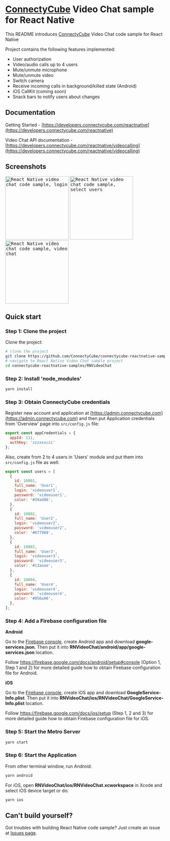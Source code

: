
# [ConnectyCube](https://connectycube.com) Video Chat sample for React Native

This README introduces [ConnectyCube](https://connectycube.com) Video Chat code sample for React Native

Project contains the following features implemented:

- User authorization
- Video/audio calls up to 4 users
- Mute/unmute microphone
- Mute/unmute video
- Switch camera
- Receive incoming calls in background/killed state (Android)
- iOS CallKit (coming soon)
- Snack bars to notify users about changes

## Documentation

Getting Started - [https://developers.connectycube.com/reactnative](https://developers.connectycube.com/reactnative)

Video Chat API documentation - [https://developers.connectycube.com/reactnative/videocalling](https://developers.connectycube.com/reactnative/videocalling)

## Screenshots

<kbd><img alt="React Native video chat code sample, login" src="https://developers.connectycube.com/images/code_samples/reactnative/reactnative_codesample_video_login.PNG" width="200" /></kbd> <kbd><img alt="React Native video chat code sample, select users" src="https://developers.connectycube.com/images/code_samples/reactnative/reactnative_codesample_video_select_users.PNG" width="200" /></kbd> <kbd><img alt="React Native video chat code sample, video chat" src="https://developers.connectycube.com/images/code_samples/reactnative/reactnative_codesample_video_video.PNG" width="200" /></kbd>

## Quick start

### Step 1: Clone the project

Clone the project:

```bash
# clone the project
git clone https://github.com/ConnectyCube/connectycube-reactnative-samples.git
# navigate to React Native Video Chat sample project
cd connectycube-reactnative-samples/RNVideoChat
```

### Step 2: Install 'node_modules'

```bash
yarn install
```

### Step 3: Obtain ConnectyCube credentials

Register new account and application at [https://admin.connectycube.com](https://admin.connectycube.com) and then put Application credentials from 'Overview' page into `src/config.js` file:

```javascript
export const appCredentials = {
  appId: 111,
  authKey: 'zzzxxxccc'
};
```

Also, create from 2 to 4 users in 'Users' module and put them into `src/config.js` file as well:

```javascript
export const users = [
  {
    id: 10001,
    full_name: 'User1',
    login: 'videouser1',
    password: 'videouser1',
    color: '#34ad86',
  },
  {
    id: 10002,
    full_name: 'User2',
    login: 'videouser2',
    password: 'videouser2',
    color: '#077988',
  },
  {
    id: 10003,
    full_name: 'User3',
    login: 'videouser3',
    password: 'videouser3',
    color: '#13aaae',
  },
  {
    id: 10004,
    full_name: 'User4',
    login: 'videouser4',
    password: 'videouser4',
    color: '#056a96',
  },
];
```

### Step 4: Add a Firebase configuration file

**Android**

Go to the [Firebase console](https://console.firebase.google.com/), create Android app and download **google-services.json**. Then put it into **RNVideoChat/android/app/google-services.json** location. 

Follow https://firebase.google.com/docs/android/setup#console (Option 1, Step 1 and 2) for more detailed guide how to obtain Firebase configuration file for Android.

**iOS**

Go to the [Firebase console](https://console.firebase.google.com/), create iOS app and download **GoogleService-Info.plist**. Then put it into **RNVideoChat/ios/RNVideoChat/GoogleService-Info.plist** location. 

Follow https://firebase.google.com/docs/ios/setup (Step 1, 2 and 3) for more detailed guide how to obtain Firebase configuration file for iOS.

### Step 5: Start the Metro Server

```bash
yarn start
```

### Step 6: Start the Application

From other terminal window, run Android:

```bash
yarn android
```

For iOS, open **RNVideoChat/ios/RNVideoChat.xcworkspace** in Xcode and select iOS device target or do:

```bash
yarn ios
```


## Can't build yourself?

Got troubles with building React Native code sample? Just create an issue at [Issues page](https://github.com/ConnectyCube/connectycube-reactnative-samples/issues).
